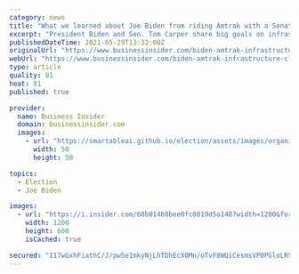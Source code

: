 ```yaml
---
category: news
title: "What we learned about Joe Biden from riding Amtrak with a Senate colleague who has known the president for five decades"
excerpt: "President Biden and Sen. Tom Carper share big goals on infrastructure. They also have a devotion to Amtrak after almost daily commutes from Delaware to DC for several decades."
publishedDateTime: 2021-05-29T13:32:00Z
originalUrl: "https://www.businessinsider.com/biden-amtrak-infrastructure-climate-senate-tom-carper-2021-5"
webUrl: "https://www.businessinsider.com/biden-amtrak-infrastructure-climate-senate-tom-carper-2021-5"
type: article
quality: 81
heat: 81
published: true

provider:
  name: Business Insider
  domain: businessinsider.com
  images:
    - url: "https://smartableai.github.io/election/assets/images/organizations/businessinsider.com-50x50.jpg"
      width: 50
      height: 50

topics:
  - Election
  - Joe Biden

images:
  - url: "https://i.insider.com/60b01460bee0fc0019d5a148?width=1200&format=jpeg"
    width: 1200
    height: 600
    isCached: true

secured: "I17wGxhFiathC/J/pw5e1mkyNjLhTDhEcXOMn/oTvF8WQiCesmsVP0PGloLR50e6qSOKzuYmQyniI4IwqlJu9uGNikm+K+PINzyOQs0LutV80gZUEX5nxBV5FcJC3a73h1OyWhIDMnw57ebWm5qUbitX5nSBIR+8tY/r4/rE8BDXrjEC2KBP91ALWdeW6TGqxUQ2+X2RPKbxqHeEHeVdjSKDvnG2PMDxCwR9iRBmizU9RxpD6ypXB5lFkwvpLab/Lf7yDNjNh1LGeDMMPtCuwvUHqTgDhjAdr/ilVhhhKp3HiLEsYkDNXZVq9vZamiZsRjTPh/nyRtafCEx2JUlkOLaWKHEFQ55BPH2HPvLd2uI=;CxWOJXovj/H4JvAr8IWYTg=="
---
```


